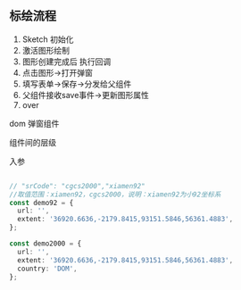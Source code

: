 ## 标绘流程
1. Sketch 初始化
2. 激活图形绘制
3. 图形创建完成后 执行回调
4. 点击图形->打开弹窗
5. 填写表单->保存->分发给父组件
6. 父组件接收save事件->更新图形属性
7. over

dom 弹窗组件

组件间的层级

入参

```ts

// "srCode": "cgcs2000","xiamen92"
//取值范围：xiamen92，cgcs2000，说明：xiamen92为小92坐标系
const demo92 = {
  url: '',
  extent: '36920.6636,-2179.8415,93151.5846,56361.4883',
};

const demo2000 = {
  url: '',
  extent: '36920.6636,-2179.8415,93151.5846,56361.4883',
  country: 'DOM',
};

```
